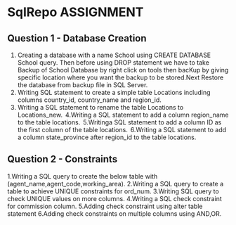  # SqlRepo ASSIGNMENT

## Question 1 - Database Creation ##

1. Creating a database with a name School using CREATE DATABASE School query. Then before using DROP statement we have to take Backup of School Database by right click on tools then bacKup by giving specific location where you want the backup to be stored.Next Restore the database from backup file in SQL Server.
2. Writing SQL statement to create a simple table Locations including columns country_id, country_name and region_id.
3. Writing a SQL statement to rename the table Locations to Locations_new.  
4.Writing a SQL statement to add a column region_name to the table locations.  
5.Writinga SQL statement to add a column ID as the first column of the table locations.  
6.Writing a SQL statement to add a column state_province after region_id to the table locations.  

## Question 2 - Constraints ##

1.Writing a SQL query to create the below table with (agent_name,agent_code,working_area).
2.Writing a SQL query to create a table to achieve UNIQUE constraints for ord_num.
3.Writing SQL query to check UNIQUE values on more columns.
4.Writing a SQL check constraint for commission column.
5.Adding check constraint using alter table statement
6.Adding check constraints on multiple columns using AND,OR.

 
